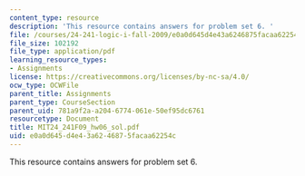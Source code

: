 ```yaml
---
content_type: resource
description: 'This resource contains answers for problem set 6. '
file: /courses/24-241-logic-i-fall-2009/e0a0d645d4e43a6246875facaa62254c_MIT24_241F09_hw06_sol.pdf
file_size: 102192
file_type: application/pdf
learning_resource_types:
- Assignments
license: https://creativecommons.org/licenses/by-nc-sa/4.0/
ocw_type: OCWFile
parent_title: Assignments
parent_type: CourseSection
parent_uid: 781a9f2a-a204-6774-061e-50ef95dc6761
resourcetype: Document
title: MIT24_241F09_hw06_sol.pdf
uid: e0a0d645-d4e4-3a62-4687-5facaa62254c
---
```

This resource contains answers for problem set 6. 